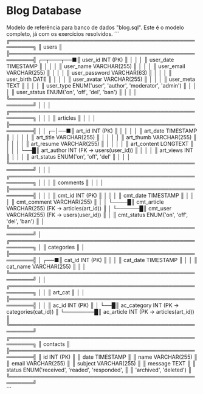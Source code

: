 # Blog Database
Modelo de referência para banco de dados "blog.sql". Este é o modelo completo, já com os exercícios resolvidos.
´´´
             ╔════════════════════════════════════════════════════════╗
             ║                         users                          ║
             ╠════════════════════════════════════════════════════════╣
   ┌─┬───┬──■║ user_id INT (PK)                                       ║
   │ │   │   ║ user_date TIMESTAMP                                    ║
   │ │   │   ║ user_name VARCHAR(255)                                 ║
   │ │   │   ║ user_email VARCHAR(255)                                ║
   │ │   │   ║ user_password VARCHAR(63)                              ║
   │ │   │   ║ user_birth DATE                                        ║
   │ │   │   ║ user_avatar VARCHAR(255)                               ║
   │ │   │   ║ user_meta TEXT                                         ║
   │ │   │   ║ user_type ENUM('user', 'author', 'moderator', 'admin') ║
   │ │   │   ║ user_status ENUM('on', 'off', 'del', 'ban')            ║
   │ │   │   ╚════════════════════════════════════════════════════════╝
   │ │   │   ╔════════════════════════════════════════════════════════╗
   │ │   │   ║                       articles                         ║
   │ │   │   ╠════════════════════════════════════════════════════════╣
   │ │ ┌─│──■║ art_id INT (PK)                                        ║
   │ │ │ │   ║ art_date TIMESTAMP                                     ║
   │ │ │ │   ║ art_title VARCHAR(255)                                 ║
   │ │ │ │   ║ art_thumb VARCHAR(255)                                 ║
   │ │ │ │   ║ art_resume VARCHAR(255)                                ║
   │ │ │ │   ║ art_content LONGTEXT                                   ║
   │ │ │ └──█║ art_author INT  (FK → users(user_id))                  ║
   │ │ │     ║ art_views INT                                          ║
   │ │ │     ║ art_status ENUM('on', 'off', 'del'                     ║
   │ │ │     ╚════════════════════════════════════════════════════════╝
   │ │ │     ╔════════════════════════════════════════════════════════╗
   │ │ │     ║                       comments                         ║
   │ │ │     ╠════════════════════════════════════════════════════════╣
   │ │ │     ║ cmt_id INT (PK)                                        ║
   │ │ │     ║ cmt_date TIMESTAMP                                     ║
   │ │ │     ║ cmt_comment VARCHAR(255)                               ║
   │ │ └────█║ cmt_article VARCHAR(255)  (FK → articles(art_id))      ║
   │ └──────█║ cmt_user VARCHAR(255)    (FK → users(user_id))         ║
   │         ║ cmt_status ENUM('on', 'off', 'del', 'ban')             ║
   │         ╚════════════════════════════════════════════════════════╝
   │         ╔════════════════════════════════════════════════════════╗
   │         ║                       categories                       ║
   │         ╠════════════════════════════════════════════════════════╣
   │     ┌──■║ cat_id INT (PK)                                        ║
   │     │   ║ cat_date TIMESTAMP                                     ║
   │     │   ║ cat_name VARCHAR(255)                                  ║
   │     │   ╚════════════════════════════════════════════════════════╝
   │     │   ╔════════════════════════════════════════════════════════╗
   │     │   ║                       art_cat                          ║
   │     │   ╠════════════════════════════════════════════════════════╣
   │     │   ║ ac_id INT (PK)                                         ║
   │     └──█║ ac_category INT  (PK → categories(cat_id))             ║
   └────────█║ ac_article INT   (PK → articles(art_id))               ║
             ╚════════════════════════════════════════════════════════╝
             ╔════════════════════════════════════════════════════════╗
             ║                       contacts                         ║
             ╠════════════════════════════════════════════════════════╣
             ║ id INT (PK)                                            ║
             ║ date TIMESTAMP                                         ║
             ║ name VARCHAR(255)                                      ║
             ║ email VARCHAR(255)                                     ║
             ║ subject VARCHAR(255)                                   ║
             ║ message TEXT                                           ║
             ║ status ENUM('received', 'readed', 'responded',         ║
             ║             'archived', 'deleted')                     ║
             ╚════════════════════════════════════════════════════════╝                               
´´´
